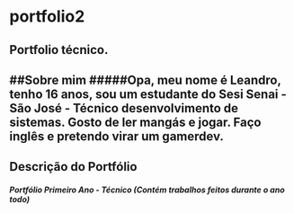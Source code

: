 # portfolio2
Portfolio técnico.
-----------------------------------------------------------------------------------------------------------
##Sobre mim
#####Opa, meu nome é Leandro, tenho 16 anos, sou um estudante do Sesi Senai - São José - Técnico desenvolvimento de sistemas. Gosto de ler mangás e jogar. Faço inglês e pretendo virar um gamerdev.
-----------------------------------------------------------------------------------------------------------
## Descrição do Portfólio
##### Portfólio Primeiro Ano - Técnico (Contém trabalhos feitos durante o ano todo)
